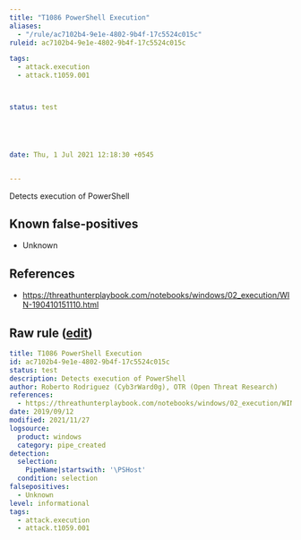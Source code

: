 ```yaml
---
title: "T1086 PowerShell Execution"
aliases:
  - "/rule/ac7102b4-9e1e-4802-9b4f-17c5524c015c"
ruleid: ac7102b4-9e1e-4802-9b4f-17c5524c015c

tags:
  - attack.execution
  - attack.t1059.001



status: test





date: Thu, 1 Jul 2021 12:18:30 +0545


---
```


Detects execution of PowerShell

<!--more-->


## Known false-positives

* Unknown



## References

* https://threathunterplaybook.com/notebooks/windows/02_execution/WIN-190410151110.html


## Raw rule ([edit](https://github.com/SigmaHQ/sigma/edit/master/rules/windows/pipe_created/pipe_created_powershell_execution_pipe.yml))
```yaml
title: T1086 PowerShell Execution
id: ac7102b4-9e1e-4802-9b4f-17c5524c015c
status: test
description: Detects execution of PowerShell
author: Roberto Rodriguez (Cyb3rWard0g), OTR (Open Threat Research)
references:
  - https://threathunterplaybook.com/notebooks/windows/02_execution/WIN-190410151110.html
date: 2019/09/12
modified: 2021/11/27
logsource:
  product: windows
  category: pipe_created
detection:
  selection:
    PipeName|startswith: '\PSHost'
  condition: selection
falsepositives:
  - Unknown
level: informational
tags:
  - attack.execution
  - attack.t1059.001

```
